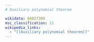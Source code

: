 ```yaml
---
# Auxiliary polynomial theorem

wikidata: Q4827308
msc_classification: 11
wikipedia_links:
  - "[[Auxiliary polynomial theorem]]"
---
```

